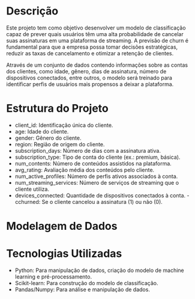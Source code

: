 # Descrição
Este projeto tem como objetivo desenvolver um modelo de classificação capaz de prever quais usuários têm uma alta probabilidade de cancelar suas assinaturas em uma plataforma de streaming. A previsão de churn é fundamental para que a empresa possa tomar decisões estratégicas, reduzir as taxas de cancelamento e otimizar a retenção de clientes.

Através de um conjunto de dados contendo informações sobre as contas dos clientes, como idade, gênero, dias de assinatura, número de dispositivos conectados, entre outros, o modelo será treinado para identificar perfis de usuários mais propensos a deixar a plataforma.

# Estrutura do Projeto

- client_id: Identificação única do cliente.
- age: Idade do cliente.
- gender: Gênero do cliente.
- region: Região de origem do cliente.
- subscription_days: Número de dias com a assinatura ativa.
- subscription_type: Tipo de conta do cliente (ex.: premium, básica).
- num_contents: Número de conteúdos assistidos na plataforma.
- avg_rating: Avaliação média dos conteúdos pelo cliente.
- num_active_profiles: Número de perfis ativos associados à conta.
- num_streaming_services: Número de serviços de streaming que o cliente utiliza.
- devices_connected: Quantidade de dispositivos conectados à conta.
-cchurned: Se o cliente cancelou a assinatura (1) ou não (0).

# Modelagem de Dados

# Tecnologias Utilizadas
- Python: Para manipulação de dados, criação do modelo de machine learning e pré-processamento.
- Scikit-learn: Para construção do modelo de classificação.
- Pandas/Numpy: Para análise e manipulação de dados.
